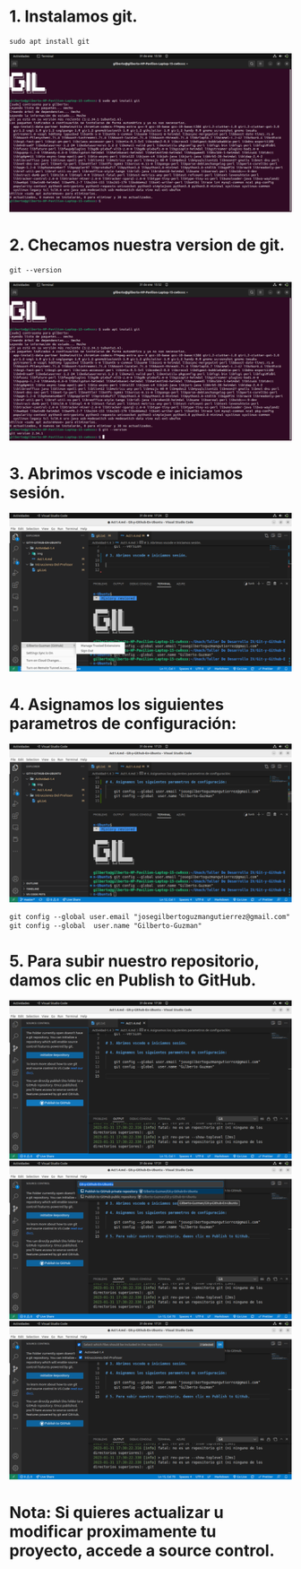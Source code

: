 # 1. Instalamos git.
    sudo apt install git
![1](img/1.png)

# 2. Checamos nuestra version de git.
    git --version
![2](img/2.png)

# 3. Abrimos vscode e iniciamos sesión.
![3](img/3.png)

# 4. Asignamos los siguientes parametros de configuración:
![4](img/4.png)

    git config --global user.email "josegilbertoguzmangutierrez@gmail.com"
    git config --global  user.name "Gilberto-Guzman"

# 5. Para subir nuestro repositorio, damos clic en Publish to GitHub.
![5](img/5.png)
![5.1](img/5.1.png)
![5.2](img/5.2.png)

# Nota: Si quieres actualizar u modificar proximamente tu proyecto, accede a source control. 
